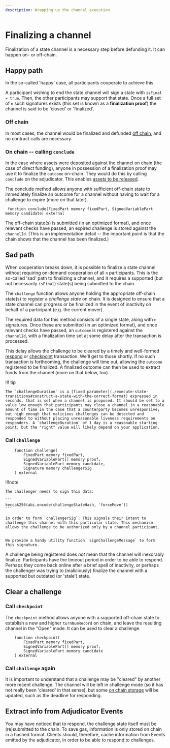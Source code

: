 ```yaml
---
description: Wrapping up the channel execution.
---
```


# Finalizing a channel

Finalization of a state channel is a necessary step before defunding it. It can happen on- or off-chain.

## Happy path

In the so-called 'happy' case, all participants cooperate to achieve this.

A participant wishing to end the state channel will sign a state with `isFinal = true`. Then, the other participants may support that state. Once a full set of `n` such signatures exists (this set is known as a **finalization proof**) the channel is said to be 'closed' or 'finalized'.

### Off chain

In most cases, the channel would be finalized and defunded [off chain](./0060-funding-a-channel.md#fund-from-an-existing-channel), and no contract calls are necessary.

### On chain -- calling `conclude`

In the case where assets were deposited against the channel on chain (the case of direct funding), anyone in possession of a finalization proof may use it to finalize the `outcome` on-chain. They would do this by calling `conclude` on the adjudicator. This enables [assets to be released](./release-assets).

The conclude method allows anyone with sufficient off-chain state to immediately finalize an outcome for a channel without having to wait for a challenge to expire (more on that later).

```solidity
 function conclude(FixedPart memory fixedPart, SignedVariablePart memory candidate) external
```

The off-chain state(s) is submitted (in an optimized format), and once relevant checks have passed, an expired challenge is stored against the `channelId`. (This is an implementation detail -- the important point is that the chain shows that the channel has been finalized.)

## Sad path

When cooperation breaks down, it is possible to finalize a state channel without requiring on-demand cooperation of all `n` participants. This is the so-called 'sad' path to finalizing a channel, and it requires a supported (but not necessarily `isFinal`) state(s) being submitted to the chain.

The `challenge` function allows anyone holding the appropriate off-chain state(s) to register a _challenge state_ on chain. It is designed to ensure that a state channel can progress or be finalized in the event of inactivity on behalf of a participant (e.g. the current mover).

The required data for this method consists of a single state, along with `n` signatures. Once these are submitted (in an optimized format), and once relevant checks have passed, an `outcome` is registered against the `channelId`, with a finalization time set at some delay after the transaction is processed.

This delay allows the challenge to be cleared by a timely and well-formed [respond](./clear-a-challenge#call-respond) or [checkpoint](./clear-a-challenge#call-checkpoint) transaction. We'll get to those shortly. If no such transaction is forthcoming, the challenge will time out, allowing the `outcome` registered to be finalized. A finalized outcome can then be used to extract funds from the channel (more on that below, too).

!!! tip

    The `challengeDuration` is a [fixed parameter](./execute-state-transitions#construct-a-state-with-the-correct-format) expressed in seconds, that is set when a channel is proposed. It should be set to a value low enough that participants may close a channel in a reasonable amount of time in the case that a counterparty becomes unresponsive; but high enough that malicious challenges can be detected and responded to without placing unreasonable liveness requirements on responders. A `challengeDuration` of 1 day is a reasonable starting point, but the "right" value will likely depend on your application.

### Call `challenge`

```solidity
    function challenge(
        FixedPart memory fixedPart,
        SignedVariablePart[] memory proof,
        SignedVariablePart memory candidate,
        Signature memory challengerSig
    ) external
```

!!!note

    The challenger needs to sign this data:

    ```
    keccak256(abi.encode(challengeStateHash, 'forceMove'))
    ```

    in order to form `challengerSig`. This signals their intent to challenge this channel with this particular state. This mechanism allows the challenge to be authorized only by a channel participant.


    We provide a handy utility function `signChallengeMessage` to form this signature.

A challenge being registered does _not_ mean that the channel will inexorably finalize. Participants have the timeout period in order to be able to respond. Perhaps they come back online after a brief spell of inactivity, or perhaps the challenger was trying to (maliciously) finalize the channel with a supported but outdated (or 'stale') state.

## Clear a challenge

### Call `checkpoint`

The `checkpoint` method allows anyone with a supported off-chain state to establish a new and higher `turnNumRecord` on chain, and leave the resulting channel in the "Open" mode. It can be used to clear a challenge.

```solidity
    function checkpoint(
        FixedPart memory fixedPart,
        SignedVariablePart[] memory proof,
        SignedVariablePart memory candidate
    ) external
```

### Call `challenge` again

It is important to understand that a challenge may be "cleared" by another more recent challenge. The channel will be left in challenge mode (so it has not really been 'cleared' in that sense), but some [on chain storage](./0040-lifecycle-of-a-channel.md#channel-modes) will be updated, such as the deadline for responding.

## Extract info from Adjudicator Events

You may have noticed that to respond, the challenge state itself must be (re)submitted to the chain. To save gas, information is only stored on chain in a hashed format. Clients should, therefore, cache information from Events emitted by the adjudicator, in order to be able to respond to challenges.
